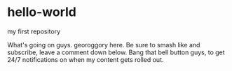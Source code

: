 # hello-world
my first repository

What's going on guys. georoggory here. Be sure to smash like and subscribe, leave a comment down below. Bang that bell button guys, to get 24/7 notifications on when my content gets rolled out.
